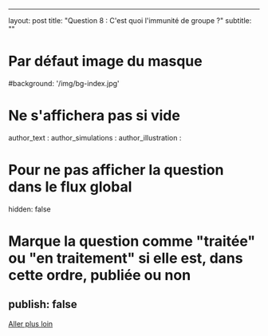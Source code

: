 
---
layout: post
title: "Question 8 : C'est quoi l'immunité de groupe ?"
subtitle: ""

# Par défaut image du masque
#background: '/img/bg-index.jpg'

# Ne s'affichera pas si vide
author_text : 
author_simulations : 
author_illustration : 

# Pour ne pas afficher la question dans le flux global
hidden: false

# Marque la question comme "traitée" ou "en traitement" si elle est, dans cette ordre, publiée ou non
publish: false
---


<a href="{% post_url 2020-03-26-q1-1 %}" class="btn btn-primary">Aller plus loin</a>
